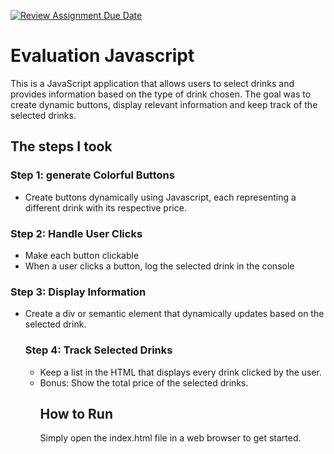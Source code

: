 [![Review Assignment Due Date](https://classroom.github.com/assets/deadline-readme-button-24ddc0f5d75046c5622901739e7c5dd533143b0c8e959d652212380cedb1ea36.svg)](https://classroom.github.com/a/XIXvVjeZ)

<h1>Evaluation Javascript</h1>

<p>This is a JavaScript application that allows users to select drinks and provides information based on the type of drink chosen. The goal was to create dynamic buttons, display relevant information and keep track of the selected drinks.</p>

<h2>The steps I took</h2>
<h3>Step 1: generate Colorful Buttons</h3>
<ul>
<li>Create buttons dynamically using Javascript, each representing a different drink with its respective price.</li>
</ul>

<h3>Step 2: Handle User Clicks</h3>
<ul>
<li>Make each button clickable</li>
<li>When a user clicks a button, log the selected drink in the console</li>
</ul>

<h3>Step 3: Display Information</h3>
<ul>
<li>Create a div or semantic element that dynamically updates based on the selected drink.</li>

<h3>Step 4: Track Selected Drinks</h3>
<ul>
<li>Keep a list in the HTML that displays every drink clicked by the user.</li>
<li>Bonus: Show the total price of the selected drinks.</li>

<h2>How to Run</h2>
<p>Simply open the index.html file in a web browser to get started.</p>
